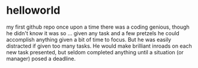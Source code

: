 # helloworld
my first github repo
once upon a time there was a coding genious, though he didn't know it was so ... given any task and a few pretzels he could accomplish anything given a bit of time to focus.  But he was easily distracted if given too many tasks. He would make brilliant inroads on each new task presented, but seldom completed anything until a situation (or manager) posed a deadline. 
